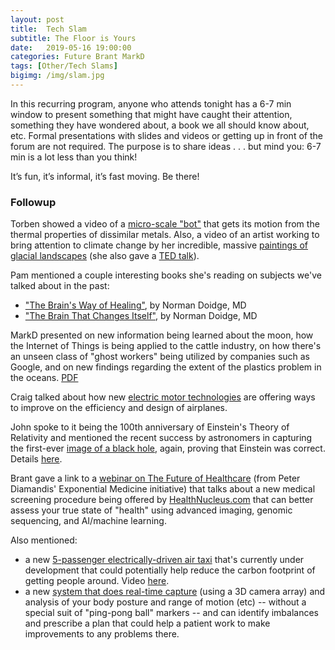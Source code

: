 ```yaml
---
layout: post
title:  Tech Slam
subtitle: The Floor is Yours
date:   2019-05-16 19:00:00
categories: Future Brant MarkD
tags: [Other/Tech Slams]
bigimg: /img/slam.jpg
---
```

In this recurring program, anyone who attends tonight has a 6-7 min window to present something that might have caught their attention, something they have wondered about, a book we all should know about, etc. Formal presentations with slides and videos or getting up in front of the forum are not required. The purpose is to share ideas . . . but mind you: 6-7 min is a lot less than you think!

It’s fun, it’s informal, it’s fast moving. Be there!

### Followup

Torben showed a video of a [micro-scale "bot"](/assets/present/2019/2019-05-16/microbots.mp4) that gets its motion from the thermal properties of dissimilar metals.  Also, a video of an artist working to bring attention to climate change by her incredible, massive [paintings of glacial landscapes](/assets/present/2019/2019-05-16/glacier-paintings.mp4) (she also gave a [TED talk](https://www.ted.com/talks/zaria_forman_drawings_that_show_the_beauty_and_fragility_of_earth)). 

Pam mentioned a couple interesting books she's reading on subjects we've talked about in the past:

* ["The Brain's Way of Healing"](https://www.amazon.com/Brains-Way-Healing-Discoveries-Neuroplasticity/dp/014312837X), by Norman Doidge, MD
* ["The Brain That Changes Itself"](https://www.amazon.com/Brain-That-Changes-Itself-Frontiers/dp/0143113100/), by Norman Doidge, MD 

MarkD presented on new information being learned about the moon, how the Internet of Things is being applied to the cattle industry, on how there's an unseen class of "ghost workers" being utilized by companies such as Google, and on new findings regarding the extent of the plastics problem in the oceans. [PDF](/assets/present/2019/2019-05-16/markd.pdf)

Craig talked about how new [electric motor technologies](/assets/present/2019/2019-05-16/craig.pdf) are offering ways to improve on the efficiency and design of airplanes.

John spoke to it being the 100th anniversary of Einstein's Theory of Relativity and mentioned the recent success by astronomers in capturing the first-ever [image of a black hole](https://www.jpl.nasa.gov/edu/news/2019/4/19/how-scientists-captured-the-first-image-of-a-black-hole/), again, proving that Einstein was correct. Details [here](/assets/present/2019/2019-05-16/100-years-on.pdf).

Brant gave a link to a [webinar on The Future of Healthcare](https://www.a360.digital/david-karow-post-webinar-sample-content)
 (from Peter Diamandis' Exponential Medicine initiative) that talks about a new medical screening procedure being offered by [HealthNucleus.com](https://www.healthnucleus.com) that can better assess your true state of "health" using advanced imaging, genomic sequencing, and AI/machine learning.

 <!-- Brant also touched on the notion of ["frisson"](https://en.wikipedia.org/wiki/Frisson) -- those goosebumps you might feel while listening to music or experiencing something visually that suddenly violates your expectations (e.g. a sudden loud passage, unusual chord change, or a quick, unexpected plot twist in a movie) -- and mentioned some [new VR tech](https://www.youtube.com/watch?v=AYnODogZf-M) that appears capable of delivering a stream of "frisson moments" to the viewer.  -->

 Also mentioned: 

* a new [5-passenger electrically-driven air taxi](https://www.bbc.com/news/business-48297440) that's currently under development that could potentially help reduce the carbon footprint of getting people around. Video [here](https://www.youtube.com/watch?v=8qotuu8JjQM).
* a new [system that does real-time capture](https://www.youtube.com/watch?v=ApYr_QZ_iWU) (using a 3D camera array) and analysis of your body posture and range of motion (etc) -- without a special suit of "ping-pong ball" markers -- and can identify imbalances and prescribe a plan that could help a patient work to make improvements to any problems there.
